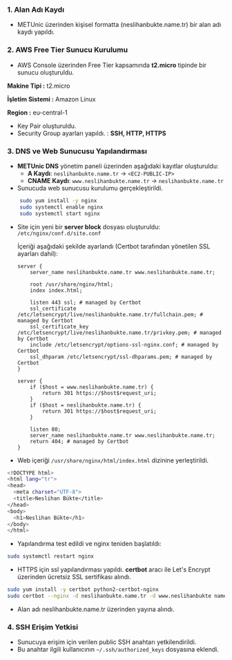 ### 1. Alan Adı Kaydı
- METUnic üzerinden kişisel formatta (neslihanbukte.name.tr) bir alan adı kaydı yapıldı.

### 2. AWS Free Tier Sunucu Kurulumu
- AWS Console üzerinden Free Tier kapsamında **t2.micro** tipinde bir sunucu oluşturuldu.

**Makine Tipi :** t2.micro

**İşletim Sistemi :** Amazon Linux

**Region :** eu-central-1 

- Key Pair oluşturuldu.
- Security Group ayarları yapıldı. : 
**SSH, HTTP, HTTPS**

### 3. DNS ve Web Sunucusu Yapılandırması
- **METUnic DNS** yönetim paneli üzerinden aşağıdaki kayıtlar oluşturuldu:  
  - **A Kaydı**: `neslihanbukte.name.tr` → `<EC2-PUBLIC-IP>`  
  - **CNAME Kaydı**: `www.neslihanbukte.name.tr` → `neslihanbukte.name.tr`  
- Sunucuda web sunucusu kurulumu gerçekleştirildi.
 ```bash
     sudo yum install -y nginx  
     sudo systemctl enable nginx
     sudo systemctl start nginx
```
- Site için yeni bir **server block** dosyası oluşturuldu:
     `/etc/nginx/conf.d/site.conf`  

     İçeriği aşağıdaki şekilde ayarlandı (Certbot tarafından yönetilen SSL ayarları dahil):  
     ```nginx
     server {
         server_name neslihanbukte.name.tr www.neslihanbukte.name.tr;

         root /usr/share/nginx/html;
         index index.html;

         listen 443 ssl; # managed by Certbot
         ssl_certificate /etc/letsencrypt/live/neslihanbukte.name.tr/fullchain.pem; # managed by Certbot
         ssl_certificate_key /etc/letsencrypt/live/neslihanbukte.name.tr/privkey.pem; # managed by Certbot
         include /etc/letsencrypt/options-ssl-nginx.conf; # managed by Certbot
         ssl_dhparam /etc/letsencrypt/ssl-dhparams.pem; # managed by Certbot
     }

     server {
         if ($host = www.neslihanbukte.name.tr) {
             return 301 https://$host$request_uri;
         }
         if ($host = neslihanbukte.name.tr) {
             return 301 https://$host$request_uri;
         }

         listen 80;
         server_name neslihanbukte.name.tr www.neslihanbukte.name.tr;
         return 404; # managed by Certbot
     }
     ```

- Web içeriği `/usr/share/nginx/html/index.html` dizinine yerleştirildi.
```bash
<!DOCTYPE html>
<html lang="tr">
<head>
  <meta charset="UTF-8">
  <title>Neslihan Bükte</title>
</head>
<body>
  <h1>Neslihan Bükte</h1>
</body>
</html>
```
- Yapılandırma test edildi ve nginx teniden başlatıldı:
```bash
sudo systemctl restart nginx
```

- HTTPS için ssl yapılandırması yapıldı.
**certbot** aracı ile Let's Encrypt üzerinden ücretsiz SSL sertifikası alındı.
```bash
sudo yum install -y certbot python2-certbot-nginx
sudo certbot --nginx -d neslihanbukte.name.tr -d www.neslihanbukte name.tr
```
- Alan adı neslihanbukte.name.tr üzerinden yayına alındı. 

### 4. SSH Erişim Yetkisi 
- Sunucuya erişim için verilen public SSH anahtarı yetkilendirildi.
- Bu anahtar ilgili kullanıcının `~/.ssh/authorized_keys` dosyasına eklendi.



